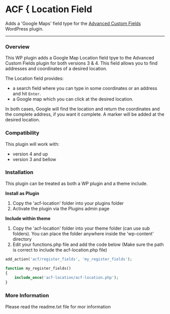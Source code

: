 # ACF { Location Field

Adds a 'Google Maps' field type for the [Advanced Custom Fields](http://wordpress.org/extend/plugins/advanced-custom-fields/) WordPress plugin.

-----------------------

### Overview

This WP plugin adds a Google Map Location field tpye to the Advanced Custom Fields plugin for both versions 3 & 4. This field allows you to find addresses and coordinates of a desired location.

The Location field provides:

* a search field where you can type in some coordinates or an address and hit `Enter`. 
* a Google map which you can click at the desired location.

In both cases, Google will find the location and return the coordinates and the complete address, if you want it complete. A marker will be added at the desired location.


### Compatibility

This plugin will work with:

* version 4 and up
* version 3 and bellow


### Installation

This plugin can be treated as both a WP plugin and a theme include.

**Install as Plugin**

1. Copy the 'acf-location' folder into your plugins folder
2. Activate the plugin via the Plugins admin page

**Include within theme**

1.	Copy the 'acf-location' folder into your theme folder (can use sub folders). You can place the folder anywhere inside the 'wp-content' directory
2.	Edit your functions.php file and add the code below (Make sure the path is correct to include the acf-location.php file)

```php
add_action('acf/register_fields', 'my_register_fields');

function my_register_fields()
{
	include_once('acf-location/acf-location.php');
}
```

### More Information

Please read the readme.txt file for mor information